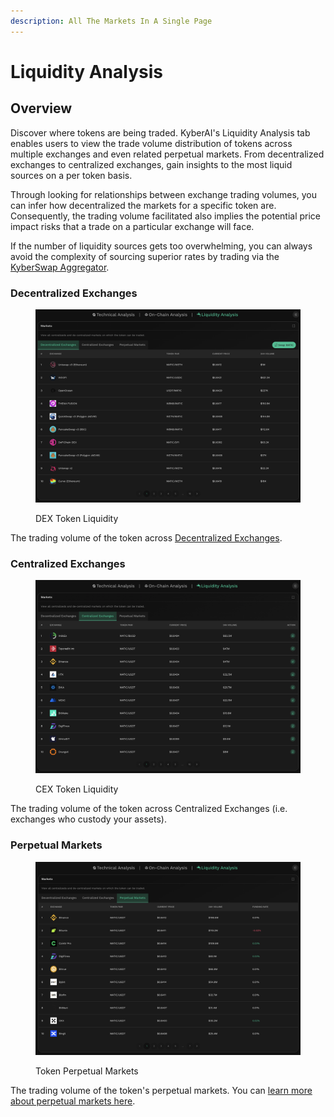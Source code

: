 ```yaml
---
description: All The Markets In A Single Page
---
```


# Liquidity Analysis

## Overview

Discover where tokens are being traded. KyberAI's Liquidity Analysis tab enables users to view the trade volume distribution of tokens across multiple exchanges and even related perpetual markets. From decentralized exchanges to centralized exchanges, gain insights to the most liquid sources on a per token basis.

Through looking for relationships between exchange trading volumes, you can infer how decentralized the markets for a specific token are. Consequently, the trading volume facilitated also implies the potential price impact risks that a trade on a particular exchange will face.

If the number of liquidity sources gets too overwhelming, you can always avoid the complexity of sourcing superior rates by trading via the [KyberSwap Aggregator](../kyberswap-aggregator/).

### Decentralized Exchanges

<figure><img src="../../.gitbook/assets/KyberAI_Liquidity_DEX.png" alt=""><figcaption><p>DEX Token Liquidity</p></figcaption></figure>

The trading volume of the token across [Decentralized Exchanges](../../getting-started/foundational-topics/decentralized-finance/decentralised-exchange-dex.md).

### Centralized Exchanges

<figure><img src="../../.gitbook/assets/KyberAI_Liquidity_CEX.png" alt=""><figcaption><p>CEX Token Liquidity</p></figcaption></figure>

The trading volume of the token across Centralized Exchanges (i.e. exchanges who custody your assets).

### Perpetual Markets

<figure><img src="../../.gitbook/assets/KyberAI_Liquidity_Perps.png" alt=""><figcaption><p>Token Perpetual Markets</p></figcaption></figure>

The trading volume of the token's perpetual markets. You can [learn more about perpetual markets here](technical-indicators/funding-rate-on-cex.md#perpetuals-step-by-step).
